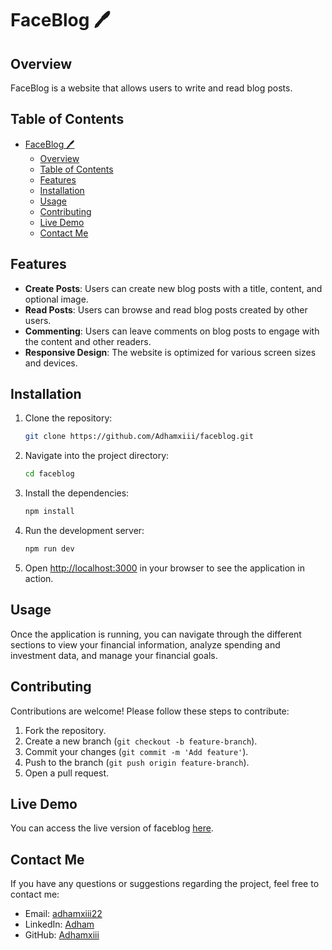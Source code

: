 # FaceBlog 🖊️

## Overview

FaceBlog is a website that allows users to write and read blog posts.

## Table of Contents

- [FaceBlog 🖊️](#faceblog-️)
  - [Overview](#overview)
  - [Table of Contents](#table-of-contents)
  - [Features](#features)
  - [Installation](#installation)
  - [Usage](#usage)
  - [Contributing](#contributing)
  - [Live Demo](#live-demo)
  - [Contact Me](#contact-me)

## Features

- **Create Posts**: Users can create new blog posts with a title, content, and optional image.
- **Read Posts**: Users can browse and read blog posts created by other users.
- **Commenting**: Users can leave comments on blog posts to engage with the content and other readers.
- **Responsive Design**: The website is optimized for various screen sizes and devices.

## Installation

1. Clone the repository:

   ```bash
   git clone https://github.com/Adhamxiii/faceblog.git
   ```

2. Navigate into the project directory:

   ```bash
   cd faceblog
   ```

3. Install the dependencies:

   ```bash
   npm install
   ```

4. Run the development server:

   ```bash
   npm run dev
   ```

5. Open [http://localhost:3000](http://localhost:3000) in your browser to see the application in action.

## Usage

Once the application is running, you can navigate through the different sections to view your financial information, analyze spending and investment data, and manage your financial goals.

## Contributing

Contributions are welcome! Please follow these steps to contribute:

1. Fork the repository.
2. Create a new branch (`git checkout -b feature-branch`).
3. Commit your changes (`git commit -m 'Add feature'`).
4. Push to the branch (`git push origin feature-branch`).
5. Open a pull request.

## Live Demo

You can access the live version of faceblog [here](https://faceblog-ebon.vercel.app/).

## Contact Me

If you have any questions or suggestions regarding the project, feel free to contact me:

- Email: [adhamxiii22](mailto:adhamxiii22@gmail.com)
- LinkedIn: [Adham](https://www.linkedin.com/in/adhamnasser/)
- GitHub: [Adhamxiii](https://github.com/Adhamxiii)
